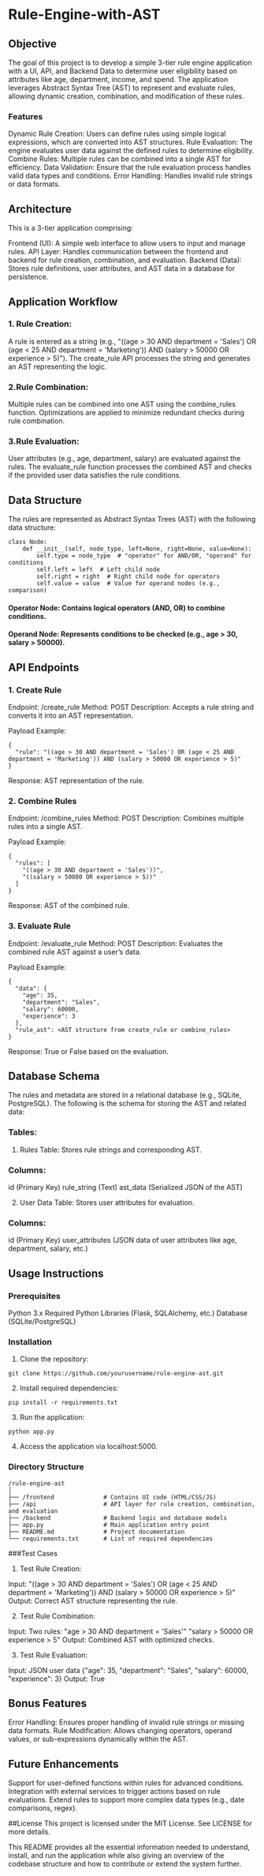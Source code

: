 # Rule-Engine-with-AST
## Objective
The goal of this project is to develop a simple 3-tier rule engine application with a UI, API, and Backend Data to determine user eligibility based on attributes like age, department, income, and spend. The application leverages Abstract Syntax Tree (AST) to represent and evaluate rules, allowing dynamic creation, combination, and modification of these rules.

### Features
Dynamic Rule Creation: Users can define rules using simple logical expressions, which are converted into AST structures.
Rule Evaluation: The engine evaluates user data against the defined rules to determine eligibility.
Combine Rules: Multiple rules can be combined into a single AST for efficiency.
Data Validation: Ensure that the rule evaluation process handles valid data types and conditions.
Error Handling: Handles invalid rule strings or data formats.

## Architecture
This is a 3-tier application comprising:

Frontend (UI): A simple web interface to allow users to input and manage rules.
API Layer: Handles communication between the frontend and backend for rule creation, combination, and evaluation.
Backend (Data): Stores rule definitions, user attributes, and AST data in a database for persistence.

## Application Workflow
### 1. Rule Creation:

A rule is entered as a string (e.g., "((age > 30 AND department = 'Sales') OR (age < 25 AND department = 'Marketing')) AND (salary > 50000 OR experience > 5)").
The create_rule API processes the string and generates an AST representing the logic.

### 2.Rule Combination:

Multiple rules can be combined into one AST using the combine_rules function.
Optimizations are applied to minimize redundant checks during rule combination.

### 3.Rule Evaluation:

User attributes (e.g., age, department, salary) are evaluated against the rules.
The evaluate_rule function processes the combined AST and checks if the provided user data satisfies the rule conditions.

## Data Structure
The rules are represented as Abstract Syntax Trees (AST) with the following data structure:

```
class Node:
    def __init__(self, node_type, left=None, right=None, value=None):
        self.type = node_type  # "operator" for AND/OR, "operand" for conditions
        self.left = left  # Left child node
        self.right = right  # Right child node for operators
        self.value = value  # Value for operand nodes (e.g., comparison)
```
        
#### Operator Node: Contains logical operators (AND, OR) to combine conditions.
#### Operand Node: Represents conditions to be checked (e.g., age > 30, salary > 50000).

## API Endpoints
### 1. Create Rule

Endpoint: /create_rule
Method: POST
Description: Accepts a rule string and converts it into an AST representation.

Payload Example:
```
{
  "rule": "((age > 30 AND department = 'Sales') OR (age < 25 AND department = 'Marketing')) AND (salary > 50000 OR experience > 5)"
}
```
Response: AST representation of the rule.

### 2. Combine Rules

Endpoint: /combine_rules
Method: POST
Description: Combines multiple rules into a single AST.

Payload Example:
```
{
  "rules": [
    "((age > 30 AND department = 'Sales'))",
    "((salary > 50000 OR experience > 5))"
  ]
}
```
Response: AST of the combined rule.

### 3. Evaluate Rule

Endpoint: /evaluate_rule
Method: POST
Description: Evaluates the combined rule AST against a user’s data.

Payload Example:
```
{
  "data": {
    "age": 35,
    "department": "Sales",
    "salary": 60000,
    "experience": 3
  },
  "rule_ast": <AST structure from create_rule or combine_rules>
}
```
Response: True or False based on the evaluation.

## Database Schema
The rules and metadata are stored in a relational database (e.g., SQLite, PostgreSQL). The following is the schema for storing the AST and related data:

### Tables:
1. Rules Table: Stores rule strings and corresponding AST.

### Columns:
id (Primary Key)
rule_string (Text)
ast_data (Serialized JSON of the AST)

2. User Data Table: Stores user attributes for evaluation.

### Columns:
id (Primary Key)
user_attributes (JSON data of user attributes like age, department, salary, etc.)

## Usage Instructions
### Prerequisites
Python 3.x
Required Python Libraries (Flask, SQLAlchemy, etc.)
Database (SQLite/PostgreSQL)

### Installation
1. Clone the repository:

```git clone https://github.com/yourusername/rule-engine-ast.git```

2. Install required dependencies:

```pip install -r requirements.txt```

3. Run the application:

```python app.py```

4. Access the application via localhost:5000.

### Directory Structure

```
/rule-engine-ast
│
├── /frontend              # Contains UI code (HTML/CSS/JS)
├── /api                   # API layer for rule creation, combination, and evaluation
├── /backend               # Backend logic and database models
├── app.py                 # Main application entry point
├── README.md              # Project documentation
└── requirements.txt       # List of required dependencies
```
###Test Cases
1. Test Rule Creation:

Input: "((age > 30 AND department = 'Sales') OR (age < 25 AND department = 'Marketing')) AND (salary > 50000 OR experience > 5)"
Output: Correct AST structure representing the rule.

2. Test Rule Combination:

Input: Two rules:
"age > 30 AND department = 'Sales'"
"salary > 50000 OR experience > 5"
Output: Combined AST with optimized checks.

3. Test Rule Evaluation:

Input: JSON user data {"age": 35, "department": "Sales", "salary": 60000, "experience": 3}
Output: True

## Bonus Features
Error Handling: Ensures proper handling of invalid rule strings or missing data formats.
Rule Modification: Allows changing operators, operand values, or sub-expressions dynamically within the AST.

## Future Enhancements
Support for user-defined functions within rules for advanced conditions.
Integration with external services to trigger actions based on rule evaluations.
Extend rules to support more complex data types (e.g., date comparisons, regex).

##License
This project is licensed under the MIT License. See LICENSE for more details.

This README provides all the essential information needed to understand, install, and run the application while also giving an overview of the codebase structure and how to contribute or extend the system further.









